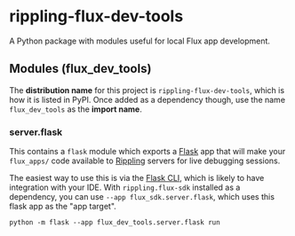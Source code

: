 # rippling-flux-dev-tools

A Python package with modules useful for local Flux app development.

## Modules (flux_dev_tools)

The **distribution name** for this project is `rippling-flux-dev-tools`, which is how it is listed in PyPI. Once added
as a  dependency though, use the name `flux_dev_tools` as the **import name**.

### server.flask

This contains a `flask` module which exports a [Flask][flask] app that will make your `flux_apps/` code available to
[Rippling][rippling] servers for live debugging sessions.

The easiest way to use this is via the [Flask CLI][flask-cli], which is likely to have integration with your IDE. With
`rippling.flux-sdk` installed as a dependency, you can use `--app flux_sdk.server.flask`, which uses this  flask app as
the "app target".

```shell
python -m flask --app flux_dev_tools.server.flask run
```

[flask]: https://flask.palleprtsprojects.com/en/2.3.x/
[flask-cli]: https://flask.palletsprojects.com/en/2.3.x/cli/
[rippling]: https://www.rippling.com/